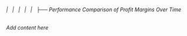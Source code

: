 ###### |   |   |   |   |   ├── Performance Comparison of Profit Margins Over Time

*Add content here*